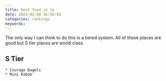 ```yaml
---
title: best food in la
date: 2023-02-08 16:56:54
categories: rankings
keywords:
---
```


The only way I can think to do this is a tiered system. All of these places are good but S tier places are world class.

## S Tier 
    * Courage Bagels
    * Mini Kabob